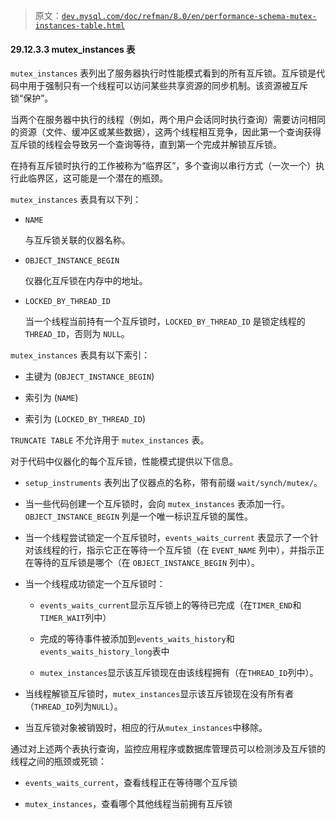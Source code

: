 > 原文：[`dev.mysql.com/doc/refman/8.0/en/performance-schema-mutex-instances-table.html`](https://dev.mysql.com/doc/refman/8.0/en/performance-schema-mutex-instances-table.html)

#### 29.12.3.3 mutex_instances 表

`mutex_instances` 表列出了服务器执行时性能模式看到的所有互斥锁。互斥锁是代码中用于强制只有一个线程可以访问某些共享资源的同步机制。该资源被互斥锁“保护”。

当两个在服务器中执行的线程（例如，两个用户会话同时执行查询）需要访问相同的资源（文件、缓冲区或某些数据），这两个线程相互竞争，因此第一个查询获得互斥锁的线程会导致另一个查询等待，直到第一个完成并解锁互斥锁。

在持有互斥锁时执行的工作被称为“临界区”，多个查询以串行方式（一次一个）执行此临界区，这可能是一个潜在的瓶颈。

`mutex_instances` 表具有以下列：

+   `NAME`

    与互斥锁关联的仪器名称。

+   `OBJECT_INSTANCE_BEGIN`

    仪器化互斥锁在内存中的地址。

+   `LOCKED_BY_THREAD_ID`

    当一个线程当前持有一个互斥锁时，`LOCKED_BY_THREAD_ID` 是锁定线程的 `THREAD_ID`，否则为 `NULL`。

`mutex_instances` 表具有以下索引：

+   主键为 (`OBJECT_INSTANCE_BEGIN`)

+   索引为 (`NAME`)

+   索引为 (`LOCKED_BY_THREAD_ID`)

`TRUNCATE TABLE` 不允许用于 `mutex_instances` 表。

对于代码中仪器化的每个互斥锁，性能模式提供以下信息。

+   `setup_instruments` 表列出了仪器点的名称，带有前缀 `wait/synch/mutex/`。

+   当一些代码创建一个互斥锁时，会向 `mutex_instances` 表添加一行。`OBJECT_INSTANCE_BEGIN` 列是一个唯一标识互斥锁的属性。

+   当一个线程尝试锁定一个互斥锁时，`events_waits_current` 表显示了一个针对该线程的行，指示它正在等待一个互斥锁（在 `EVENT_NAME` 列中），并指示正在等待的互斥锁是哪个（在 `OBJECT_INSTANCE_BEGIN` 列中）。

+   当一个线程成功锁定一个互斥锁时：

    +   `events_waits_current`显示互斥锁上的等待已完成（在`TIMER_END`和`TIMER_WAIT`列中）

    +   完成的等待事件被添加到`events_waits_history`和`events_waits_history_long`表中

    +   `mutex_instances`显示该互斥锁现在由该线程拥有（在`THREAD_ID`列中）。

+   当线程解锁互斥锁时，`mutex_instances`显示该互斥锁现在没有所有者（`THREAD_ID`列为`NULL`）。

+   当互斥锁对象被销毁时，相应的行从`mutex_instances`中移除。

通过对上述两个表执行查询，监控应用程序或数据库管理员可以检测涉及互斥锁的线程之间的瓶颈或死锁：

+   `events_waits_current`，查看线程正在等待哪个互斥锁

+   `mutex_instances`，查看哪个其他线程当前拥有互斥锁
